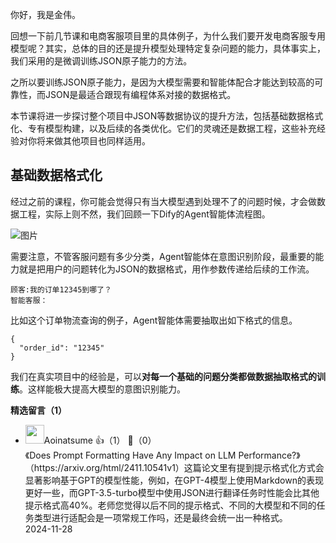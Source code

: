 你好，我是金伟。

回想一下前几节课和电商客服项目里的具体例子，为什么我们要开发电商客服专用模型呢？其实，总体的目的还是提升模型处理特定复杂问题的能力，具体事实上，我们采用的是微调训练JSON原子能力的方法。

之所以要训练JSON原子能力，是因为大模型需要和智能体配合才能达到较高的可靠性，而JSON是最适合跟现有编程体系对接的数据格式。

本节课将进一步探讨整个项目中JSON等数据协议的提升方法，包括基础数据格式化、专有模型构建，以及后续的各类优化。它们的灵魂还是数据工程，这些补充经验对你将来做其他项目也同样适用。

## 基础数据格式化

经过之前的课程，你可能会觉得只有当大模型遇到处理不了的问题时候，才会做数据工程，实际上则不然，我们回顾一下Dify的Agent智能体流程图。

![图片](https://static001.geekbang.org/resource/image/4c/4a/4c08c2d85e2eac965e87758ea4bc5a4a.png?wh=1920x1063)

需要注意，不管客服问题有多少分类，Agent智能体在意图识别阶段，最重要的能力就是把用户的问题转化为JSON的数据格式，用作参数传递给后续的工作流。

```plain
顾客:我的订单12345到哪了？
智能客服：
```

比如这个订单物流查询的例子，Agent智能体需要抽取出如下格式的信息。

```plain
{
  "order_id": "12345"
}
```

我们在真实项目中的经验是，可以**对每一个基础的问题分类都做数据抽取格式的训练**。这样能极大提高大模型的意图识别能力。
<div><strong>精选留言（1）</strong></div><ul>
<li><img src="https://static001.geekbang.org/account/avatar/00/16/c8/79/0e91a8bd.jpg" width="30px"><span>Aoinatsume</span> 👍（1） 💬（0）<div>《Does Prompt Formatting Have Any Impact on LLM Performance?》（https:&#47;&#47;arxiv.org&#47;html&#47;2411.10541v1）这篇论文里有提到提示格式化方式会显著影响基于GPT的模型性能，例如，在GPT-4模型上使用Markdown的表现更好一些，而GPT-3.5-turbo模型中使用JSON进行翻译任务时性能会比其他提示格式高40%。老师您觉得以后不同的提示格式、不同的大模型和不同的任务类型进行适配会是一项常规工作吗，还是最终会统一出一种格式。</div>2024-11-28</li><br/>
</ul>